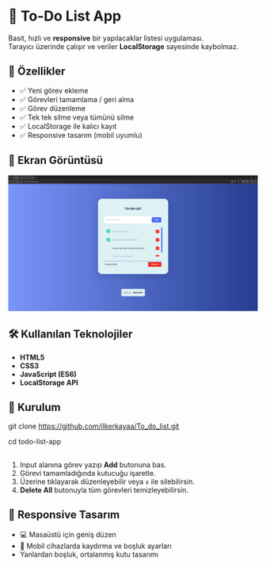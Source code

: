 # 📝 To-Do List App

Basit, hızlı ve **responsive** bir yapılacaklar listesi uygulaması.  
Tarayıcı üzerinde çalışır ve veriler **LocalStorage** sayesinde kaybolmaz.

## 🚀 Özellikler

- ✅ Yeni görev ekleme
- ✅ Görevleri tamamlama / geri alma
- ✅ Görev düzenleme
- ✅ Tek tek silme veya tümünü silme
- ✅ LocalStorage ile kalıcı kayıt
- ✅ Responsive tasarım (mobil uyumlu)

## 📸 Ekran Görüntüsü

![Todo App Görüntüsü](To-do-List.png)

## 🛠️ Kullanılan Teknolojiler

- **HTML5**
- **CSS3**
- **JavaScript (ES6)**
- **LocalStorage API**

## 📂 Kurulum

git clone https://github.com/ilkerkayaa/To_do_list.git

cd todo-list-app

##

1. Input alanına görev yazıp **Add** butonuna bas.
2. Görevi tamamladığında kutucuğu işaretle.
3. Üzerine tıklayarak düzenleyebilir veya `x` ile silebilirsin.
4. **Delete All** butonuyla tüm görevleri temizleyebilirsin.

## 📱 Responsive Tasarım

- 💻 Masaüstü için geniş düzen
- 📱 Mobil cihazlarda kaydırma ve boşluk ayarları
- Yanlardan boşluk, ortalanmış kutu tasarımı

